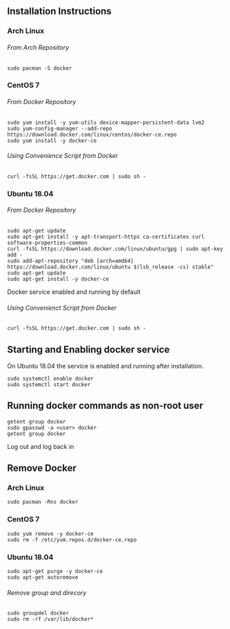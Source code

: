 ## Installation Instructions
### Arch Linux
###### From Arch Repository
```
sudo pacman -S docker
```
### CentOS 7
###### From Docker Repository
```
sudo yum install -y yum-utils device-mapper-persistent-data lvm2
sudo yum-config-manager --add-repo https://download.docker.com/linux/centos/docker-ce.repo
sudo yum install -y docker-ce
```
###### Using Convenience Script from Docker
```
curl -fsSL https://get.docker.com | sudo sh -
```
### Ubuntu 18.04
###### From Docker Repository
```
sudo apt-get update
sudo apt-get install -y apt-transport-https ca-certificates curl software-properties-common
curl -fsSL https://download.docker.com/linux/ubuntu/gpg | sudo apt-key add -
sudo add-apt-repository "deb [arch=amd64] https://download.docker.com/linux/ubuntu $(lsb_release -cs) stable"
sudo apt-get update
sudo apt-get install -y docker-ce
```
Docker service enabled and running by default
###### Using Convenienct Script from Docker
```
curl -fsSL https://get.docker.com | sudo sh -
```
## Starting and Enabling docker service
On Ubuntu 18.04 the service is enabled and running after installation.
```
sudo systemctl enable docker
sudo systemctl start docker
```
## Running docker commands as non-root user
```
getent group docker
sudo gpasswd -a <user> docker
getent group docker
```
Log out and log back in
## Remove Docker
### Arch Linux
```
sudo pacman -Rns docker
```
### CentOS 7
```
sudo yum remove -y docker-ce
sudo rm -f /etc/yum.repos.d/docker-ce.repo
```
### Ubuntu 18.04
```
sudo apt-get purge -y docker-ce
sudo apt-get autoremove
```
###### Remove group and direcory
```
sudo groupdel docker
sudo rm -rf /var/lib/docker*
```


